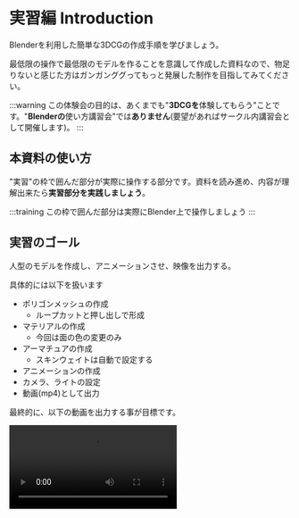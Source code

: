 # 実習編 Introduction

Blenderを利用した簡単な3DCGの作成手順を学びましょう。

最低限の操作で最低限のモデルを作ることを意識して作成した資料なので、物足りないと感じた方はガンガンググってもっと発展した制作を目指してみてください。

:::warning
この体験会の目的は、あくまでも"**3DCGを**体験してもらう"ことです。"**Blenderの**使い方講習会"では**ありません**(要望があればサークル内講習会として開催します)。
:::

## 本資料の使い方

"実習"の枠で囲んだ部分が実際に操作する部分です。資料を読み進め、内容が理解出来たら**実習部分を実践しましょう**。

:::training
この枠で囲んだ部分は実際にBlender上で操作しましょう
:::

## 実習のゴール

人型のモデルを作成し、アニメーションさせ、映像を出力する。

具体的には以下を扱います

- ポリゴンメッシュの作成
  - ループカットと押し出しで形成
- マテリアルの作成
  - 今回は面の色の変更のみ
- アーマチュアの作成
  - スキンウェイトは自動で設定する
- アニメーションの作成
- カメラ、ライトの設定
- 動画(mp4)として出力

最終的に、以下の動画を出力する事が目標です。

<video controls loop>
    <source src="/videos/goal.mp4"
            type="video/mp4">
    Sorry, your browser doesn't support embedded videos.
</video>
